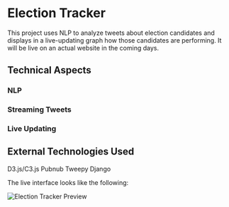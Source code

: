 # Election Tracker

This project uses NLP to analyze tweets about election candidates and displays in a live-updating graph how those candidates are performing. It will be live on an actual website in the coming days.

## Technical Aspects
### NLP
### Streaming Tweets
### Live Updating
## External Technologies Used
D3.js/C3.js
Pubnub
Tweepy
Django

The live interface looks like the following:

![Election Tracker Preview](http://ankitmathur.me/assets/election_tracker.png)
